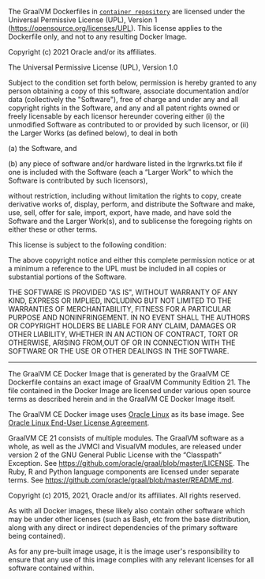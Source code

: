 The GraalVM Dockerfiles in [`container repository`](https://github.com/graalvm/container) are licensed under the Universal Permissive License (UPL), Version 1 (https://opensource.org/licenses/UPL).  This license applies to the Dockerfile only, and not to any resulting Docker Image.
 
Copyright (c) 2021 Oracle and/or its affiliates.

The Universal Permissive License (UPL), Version 1.0

Subject to the condition set forth below, permission is hereby granted to any person obtaining a copy of this software, associate documentation and/or data (collectively the "Software"), free of charge and under any and all copyright rights in the Software, and any and all patent rights owned or freely licensable by each licensor hereunder covering either (i) the unmodified Software as contributed to or provided by such licensor, or (ii) the Larger Works (as defined below), to deal in both

(a) the Software, and 

(b) any piece of software and/or hardware listed in the lrgrwrks.txt file if one is included with the Software (each a “Larger Work” to which the Software is contributed by such licensors), 

without restriction, including without limitation the rights to copy, create derivative works of, display, perform, and distribute the Software and make, use, sell, offer for sale, import, export, have made, and have sold the Software and the Larger Work(s), and to sublicense the foregoing rights on either these or other terms.

This license is subject to the following condition:

The above copyright notice and either this complete permission notice or at a minimum a reference to the UPL must be included in all copies or substantial portions of the Software.

THE SOFTWARE IS PROVIDED "AS IS", WITHOUT WARRANTY OF ANY KIND, EXPRESS OR IMPLIED, INCLUDING BUT NOT LIMITED TO THE WARRANTIES OF MERCHANTABILITY, FITNESS FOR A PARTICULAR PURPOSE AND NONINFRINGEMENT. IN NO EVENT SHALL THE AUTHORS OR COPYRIGHT HOLDERS BE LIABLE FOR ANY CLAIM, DAMAGES OR OTHER LIABILITY, WHETHER IN AN ACTION OF CONTRACT, TORT OR OTHERWISE, ARISING FROM,OUT OF OR IN CONNECTION WITH THE SOFTWARE OR THE USE OR OTHER DEALINGS IN THE SOFTWARE. 

**********************************************
    
The GraalVM CE Docker Image that is generated by the GraalVM CE Dockerfile contains an exact image of GraalVM Community Edition 21.  The file contained in the Docker Image are licensed under various open source terms as described herein and in the GraalVM CE Docker Image itself.  

The GraalVM CE Docker image uses [Oracle Linux](https://hub.docker.com/_/oraclelinux/) as its base image. See [Oracle Linux End-User License Agreement](https://oss.oracle.com/ol7/EULA).

GraalVM CE 21 consists of multiple modules.  The GraalVM software as a whole, as well as the JVMCI and VisualVM modules, are released under version 2 of the GNU General Public License with the “Classpath” Exception.  See https://github.com/oracle/graal/blob/master/LICENSE.  The Ruby, R and Python language components are licensed under separate terms. See https://github.com/oracle/graal/blob/master/README.md.  

Copyright (c) 2015, 2021, Oracle and/or its affiliates. All rights reserved.

As with all Docker images, these likely also contain other software which may be under other licenses (such as Bash, etc from the base distribution, along with any direct or indirect dependencies of the primary software being contained).

As for any pre-built image usage, it is the image user's responsibility to ensure that any use of this image complies with any relevant licenses for all software contained within.
